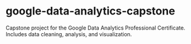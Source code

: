 # google-data-analytics-capstone
Capstone project for the Google Data Analytics Professional Certificate. Includes data cleaning, analysis, and visualization.
